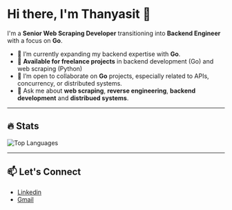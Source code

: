 # Hi there, I'm Thanyasit 👋

I'm a **Senior Web Scraping Developer** transitioning into **Backend Engineer** with a focus on **Go**. 

- 🌱 I’m currently expanding my backend expertise with **Go**.
- 💼 **Available for freelance projects** in backend development (Go) and web scraping (Python)
- 👯 I’m open to collaborate on **Go** projects, especially related to APIs, concurrency, or distributed systems.
- 💬 Ask me about **web scraping**, **reverse engineering**, **backend development** and **distribued systems**.

---

## 🔥 Stats

![Top Languages](https://github-readme-stats.vercel.app/api/top-langs/?username=opplieam&layout=compact&theme=dark&hide=Jupyter%20Notebook&size_weight=0.5&count_weight=0.5)

---

## 📫 Let's Connect

- [Linkedin](https://www.linkedin.com/in/thanyasit-l/)
- [Gmail](mailto:opp.thanyasit@gmail.com)

